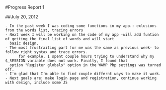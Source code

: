 #Progress Report 1

##July 20, 2012

	- In the past week I was coding some functions in my app.: exlusions from the words list, tracing errors
	- Next week I will be working on the code of my app -will add funtion of getting the final list of words and will start
	  basic design.
	- The most frustraiting part for me was the same as previous week- to follow right syntax and trace errors. 
          for example, I spent couple hours trying to understand why my $_SESSION variable does not work. Finally, I found that
	  option "Register globals" option in the WAMP Php settings was turned off.
	- I'm glad that I'm able to find couple differnt ways to make it work.
	- Next goals are: make login page and registration, continue working with design, include some JS